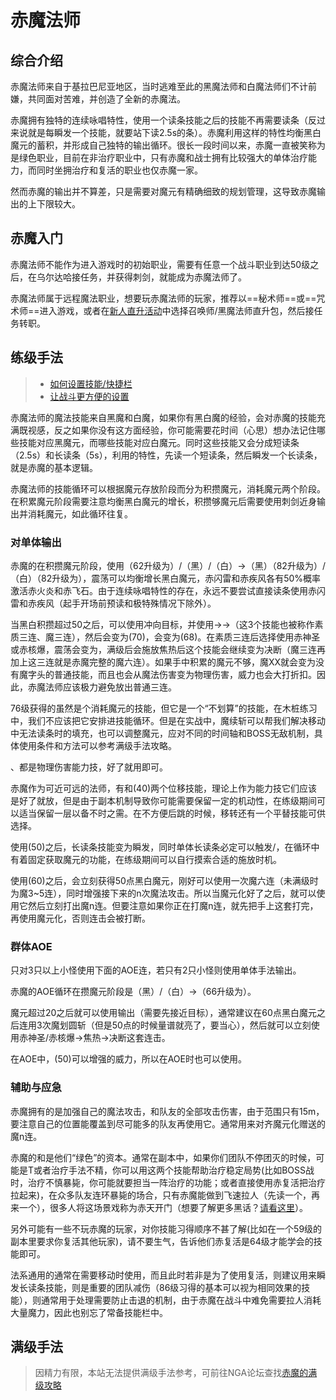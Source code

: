 # 赤魔法师
<FloatTOC />

## 综合介绍

赤魔法师来自于基拉巴尼亚地区，当时逃难至此的黑魔法师和白魔法师们不计前嫌，共同面对苦难，并创造了全新的赤魔法。

赤魔拥有独特的连续咏唱特性，使用一个读条技能之后的技能不再需要读条（反过来说就是每瞬发一个技能，就要站下读2.5s的条）。赤魔利用这样的特性均衡黑白魔元的蓄积，并形成自己独特的输出循环。很长一段时间以来，赤魔一直被笑称为是绿色职业，目前在非治疗职业中，只有赤魔和战士拥有比较强大的单体治疗能力，而同时坐拥治疗和复活的职业也仅赤魔一家。

然而赤魔的输出并不算差，只是需要对魔元有精确细致的规划管理，这导致赤魔输出的上下限较大。

## 赤魔入门

赤魔法师不能作为进入游戏时的初始职业，需要有任意一个战斗职业到达50级之后，在乌尔达哈接任务<quest name="成为赤魔法师" />，并获得刺剑，就能成为赤魔法师了。

赤魔法师属于远程魔法职业，想要玩赤魔法师的玩家，推荐以==秘术师==或==咒术师==进入游戏，或者在[新人直升活动](/before/pay.md#萌新招待领多重福利)中选择召唤师/黑魔法师直升包，然后接任务<quest name="成为赤魔法师" />转职。

## 练级手法

> * [如何设置技能/快捷栏](/ui/hotbar.md)
> * [让战斗更方便的设置](/ui/battle.md)

赤魔法师的魔法技能来自黑魔和白魔，如果你有黑白魔的经验，会对赤魔的技能充满既视感，反之如果你没有这方面经验，你可能需要花时间（心思）想办法记住哪些技能对应黑魔元，而哪些技能对应白魔元。同时这些技能又会分成短读条（2.5s）和长读条（5s），利用<Status :id="1393" name="连续咏唱" />的特性，先读一个短读条，然后瞬发一个长读条，就是赤魔的基本逻辑。

赤魔法师的技能循环可以根据魔元存放阶段而分为积攒魔元，消耗魔元两个阶段。在积累魔元阶段需要注意均衡黑白魔元的增长，积攒够魔元后需要使用刺剑近身输出并消耗魔元，如此循环往复。

### 对单体输出

赤魔的在积攒魔元阶段，使用<Action name="摇荡" />（62升级为<Action name="震荡" />）/<Action name="赤火炎" />（黑）/<Action name="赤飞石" />（白）→<Action name="赤闪雷" />（黑）（82升级为<Action name="赤暴雷" />）/<Action name="赤疾风" />（白）（82升级为<Action name="赤暴风" />），震荡可以均衡增长黑白魔元，赤闪雷和赤疾风各有50%概率激活赤火炎和赤飞石。由于连续咏唱特性的存在，永远不要尝试直接读条使用赤闪雷和赤疾风（起手开场前预读和极特殊情况下除外）。

当黑白积攒超过50之后，可以使用<Action name="短兵相接" />冲向目标，并使用<Action name="魔回刺" />→<Action name="魔交击斩" />→<Action name="魔连攻" />（这3个技能也被称作素质三连、魔三连），然后<Action name="赤疾风" /><Action name="赤暴风" />会变为<Action name="赤神圣" />(70)，<Action name="赤闪雷" /><Action name="赤暴雷" />会变为<Action name="赤核爆" />(68)。在素质三连后选择使用赤神圣或赤核爆，震荡会变为<Action name="焦热" />，满级后会施放焦热后这个技能会继续变为决断（魔三连再加上这三连就是赤魔完整的魔六连）。如果手中积累的魔元不够，魔XX就会变为没有魔字头的普通技能，而且也会从魔法伤害变为物理伤害，威力也会大打折扣。因此，赤魔法师应该极力避免放出普通三连。

76级获得的<Action name="魔续斩" />虽然是个消耗魔元的技能，但它是一个“不划算”的技能，在木桩练习中，我们不应该把它安排进技能循环。但是在实战中，魔续斩可以帮我们解决移动中无法读条时的填充，也可以调整魔元，应对不同的时间轴和BOSS无敌机制，具体使用条件和方法可以参考满级手法攻略。

<Action name="飞刺" />、<Action name="六分反击" />都是物理伤害能力技，好了就用即可。

赤魔作为可近可远的法师，有<Action name="短兵相接" />和<Action name="移转" />(40)两个位移技能，理论上作为能力技它们应该是好了就放，但是由于副本机制导致你可能需要保留一定的机动性，在练级期间可以适当保留一层以备不时之需。在不方便后跳的时候，移转还有一个平替技能<Action name="交剑" />可供选择。

使用<Action name="促进" />(50)之后，长读条技能变为瞬发，同时单体长读条必定可以触发<Action name="赤火炎" />/<Action name="赤飞石" />，在循环中有着固定获取魔元的功能，在练级期间可以自行摸索合适的施放时机。

使用<Action name="魔元化" />(60)之后，会立刻获得50点黑白魔元，刚好可以使用一次魔六连（未满级时为魔3~5连），同时增强接下来的n次魔法攻击。所以当魔元化好了之后，就可以使用它然后立刻打出魔n连。但要注意如果你正在打魔n连，就先把手上这套打完，再使用魔元化，否则连击会被打断。

### 群体AOE

只对3只以上小怪使用下面的AOE连，若只有2只小怪则使用单体手法输出。

赤魔的AOE循环在攒魔元阶段是<Action name="赤震雷" />（黑）/<Action name="赤烈风" />（白）→<Action name="散碎" />（66升级为<Action name="冲击" />）。

魔元超过20之后就可以使用<Action name="魔划圆斩" />输出（需要先接近目标），通常建议在60点黑白魔元之后连用3次魔划圆斩（但是50点的时候量谱就亮了，要当心），然后就可以立刻使用赤神圣/赤核爆→焦热→决断这套连击。

在AOE中，<Action name="促进" />(50)可以增强<Action name="冲击" />的威力，所以在AOE时也可以使用。

### 辅助与应急

赤魔拥有的<Action name="鼓励" />是加强自己的魔法攻击，和队友的全部攻击伤害，由于范围只有15m，要注意自己的位置能覆盖到尽可能多的队友再使用它。通常用来对齐魔元化赠送的魔n连。

赤魔的<Action name="赤治疗" />和<Action name="赤复活" />是他们“绿色”的资本。通常在副本中，如果你们团队不停团灭的时候，可能是T或者治疗手法不精，你可以用这两个技能帮助治疗稳定局势(比如BOSS战时，治疗不慎暴毙，你可能就要担当一阵治疗的功能；或者直接使用赤复活把治疗拉起来)，在众多队友连环暴毙的场合，只有赤魔能做到飞速拉人（先读一个<Action name="赤治疗" />，再来一个<Action name="赤复活" />），很多人将这场景戏称为赤天开门（想要了解更多黑话？[请看这里](/advanced/glossary.md)）。

另外可能有一些不玩赤魔的玩家，对你技能习得顺序不甚了解(比如在一个59级的副本里要求你复活其他玩家)，请不要生气，告诉他们赤复活是64级才能学会的技能即可。

法系通用的<Action name="即刻咏唱" />通常在需要移动时使用，而且此时若非是为了使用复活，则建议用来瞬发长读条技能，<Action name="昏乱" />则是重要的团队减伤（86级习得的<Action name="抗死" />基本可以视为相同效果的技能），<Action name="沉稳咏唱" />则通常用于处理需要防止击退的机制，由于赤魔在战斗中难免需要拉人消耗大量魔力，因此<Action name="醒梦" />也别忘了常备技能栏中。

## 满级手法

> 因精力有限，本站无法提供满级手法参考，可前往NGA论坛查找[赤魔的满级攻略](https://bbs.nga.cn/thread.php?key=%E8%B5%A4%E9%AD%94&fid=698)
